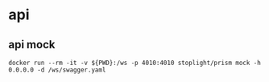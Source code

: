 # api

## api mock
```shell
docker run --rm -it -v ${PWD}:/ws -p 4010:4010 stoplight/prism mock -h 0.0.0.0 -d /ws/swagger.yaml
```

